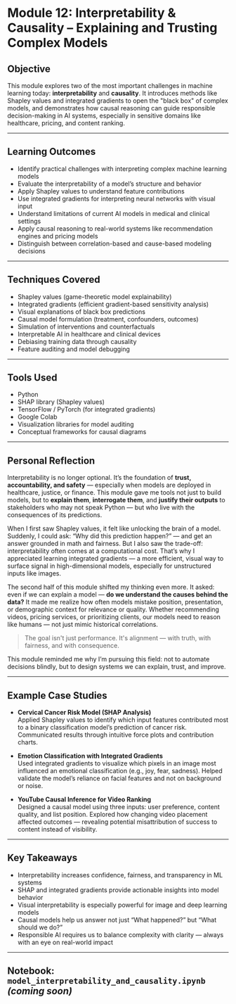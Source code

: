 # Module 12: Interpretability & Causality – Explaining and Trusting Complex Models

## Objective  
This module explores two of the most important challenges in machine learning today: **interpretability** and **causality**. It introduces methods like Shapley values and integrated gradients to open the "black box" of complex models, and demonstrates how causal reasoning can guide responsible decision-making in AI systems, especially in sensitive domains like healthcare, pricing, and content ranking.

---

## Learning Outcomes  
- Identify practical challenges with interpreting complex machine learning models  
- Evaluate the interpretability of a model’s structure and behavior  
- Apply Shapley values to understand feature contributions  
- Use integrated gradients for interpreting neural networks with visual input  
- Understand limitations of current AI models in medical and clinical settings  
- Apply causal reasoning to real-world systems like recommendation engines and pricing models  
- Distinguish between correlation-based and cause-based modeling decisions  

---

## Techniques Covered  
- Shapley values (game-theoretic model explainability)  
- Integrated gradients (efficient gradient-based sensitivity analysis)  
- Visual explanations of black box predictions  
- Causal model formulation (treatment, confounders, outcomes)  
- Simulation of interventions and counterfactuals  
- Interpretable AI in healthcare and clinical devices  
- Debiasing training data through causality  
- Feature auditing and model debugging  

---

## Tools Used  
- Python  
- SHAP library (Shapley values)  
- TensorFlow / PyTorch (for integrated gradients)  
- Google Colab  
- Visualization libraries for model auditing  
- Conceptual frameworks for causal diagrams

---

## Personal Reflection

Interpretability is no longer optional. It’s the foundation of **trust, accountability, and safety** — especially when models are deployed in healthcare, justice, or finance. This module gave me tools not just to build models, but to **explain them**, **interrogate them**, and **justify their outputs** to stakeholders who may not speak Python — but who live with the consequences of its predictions.

When I first saw Shapley values, it felt like unlocking the brain of a model. Suddenly, I could ask: “Why did this prediction happen?” — and get an answer grounded in math and fairness. But I also saw the trade-off: interpretability often comes at a computational cost. That’s why I appreciated learning integrated gradients — a more efficient, visual way to surface signal in high-dimensional models, especially for unstructured inputs like images.

The second half of this module shifted my thinking even more. It asked: even if we can explain a model — **do we understand the causes behind the data?** It made me realize how often models mistake position, presentation, or demographic context for relevance or quality. Whether recommending videos, pricing services, or prioritizing clients, our models need to reason like humans — not just mimic historical correlations.

> The goal isn't just performance. It's alignment — with truth, with fairness, and with consequence.

This module reminded me why I’m pursuing this field: not to automate decisions blindly, but to design systems we can explain, trust, and improve.

---

## Example Case Studies  
- **Cervical Cancer Risk Model (SHAP Analysis)**  
  Applied Shapley values to identify which input features contributed most to a binary classification model’s prediction of cancer risk. Communicated results through intuitive force plots and contribution charts.

- **Emotion Classification with Integrated Gradients**  
  Used integrated gradients to visualize which pixels in an image most influenced an emotional classification (e.g., joy, fear, sadness). Helped validate the model’s reliance on facial features and not on background or noise.

- **YouTube Causal Inference for Video Ranking**  
  Designed a causal model using three inputs: user preference, content quality, and list position. Explored how changing video placement affected outcomes — revealing potential misattribution of success to content instead of visibility.

---

## Key Takeaways  
- Interpretability increases confidence, fairness, and transparency in ML systems  
- SHAP and integrated gradients provide actionable insights into model behavior  
- Visual interpretability is especially powerful for image and deep learning models  
- Causal models help us answer not just “What happened?” but “What should we do?”  
- Responsible AI requires us to balance complexity with clarity — always with an eye on real-world impact

---

## Notebook: `model_interpretability_and_causality.ipynb` *(coming soon)*
